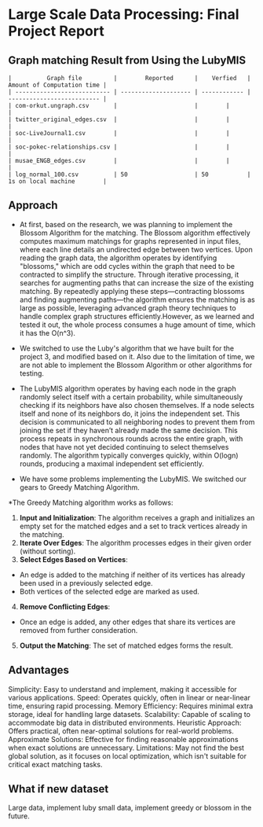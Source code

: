 # Large Scale Data Processing: Final Project Report
## Graph matching Result from Using the LubyMIS


```
|          Graph file         |        Reported      |    Verfied   | Amount of Computation time |
| --------------------------- | -------------------- | ------------ | -------------------------- |
| com-orkut.ungraph.csv       |                      |        |         |
| twitter_original_edges.csv  |                      |        |         |
| soc-LiveJournal1.csv        |                      |        |         |
| soc-pokec-relationships.csv |                      |        |         |
| musae_ENGB_edges.csv        |                      |        |         |
| log_normal_100.csv          | 50                   | 50           | 1s on local machine        | 

```

## Approach

* At first, based on the research, we was planning to implement the Blossom Algorithm for the matching. The Blossom algorithm effectively computes maximum matchings for graphs represented in input files, where each line details an undirected edge between two vertices. Upon reading the graph data, the algorithm operates by identifying "blossoms," which are odd cycles within the graph that need to be contracted to simplify the structure. Through iterative processing, it searches for augmenting paths that can increase the size of the existing matching. By repeatedly applying these steps—contracting blossoms and finding augmenting paths—the algorithm ensures the matching is as large as possible, leveraging advanced graph theory techniques to handle complex graph structures efficiently.However, as we learned and tested it out, the whole process consumes a huge amount of time, which it has the O(n^3). 

* We switched to use the Luby's algorithm that we have built for the project 3, and modified based on it. Also due to the limitation of time, we are not able to implement the Blossom Algorithm or other algorithms for testing. 

* The LubyMIS algorithm operates by having each node in the graph randomly select itself with a certain probability, while simultaneously checking if its neighbors have also chosen themselves. If a node selects itself and none of its neighbors do, it joins the independent set. This decision is communicated to all neighboring nodes to prevent them from joining the set if they haven’t already made the same decision. This process repeats in synchronous rounds across the entire graph, with nodes that have not yet decided continuing to select themselves randomly. The algorithm typically converges quickly, within O(logn) rounds, producing a maximal independent set efficiently.

* We have some problems implementing the LubyMIS. We switched our gears to Greedy Matching Algorithm.

*The Greedy Matching algorithm works as follows:
 1. **Input and Initialization**: The algorithm receives a graph and initializes an empty set for the matched edges and a set to track vertices already in the matching.
 2. **Iterate Over Edges**: The algorithm processes edges in their given order (without sorting).
 3. **Select Edges Based on Vertices**:
   - An edge is added to the matching if neither of its vertices has already been used in a previously selected edge.
   - Both vertices of the selected edge are marked as used.
 4. **Remove Conflicting Edges**: 
   - Once an edge is added, any other edges that share its vertices are removed from further consideration.
 5. **Output the Matching**: The set of matched edges forms the result.

## Advantages

Simplicity: Easy to understand and implement, making it accessible for various applications.
Speed: Operates quickly, often in linear or near-linear time, ensuring rapid processing.
Memory Efficiency: Requires minimal extra storage, ideal for handling large datasets.
Scalability: Capable of scaling to accommodate big data in distributed environments.
Heuristic Approach: Offers practical, often near-optimal solutions for real-world problems.
Approximate Solutions: Effective for finding reasonable approximations when exact solutions are unnecessary.
Limitations: May not find the best global solution, as it focuses on local optimization, which isn't suitable for critical exact matching tasks.

## What if new dataset

Large data, implement luby
small data, implement greedy or blossom in the future.
